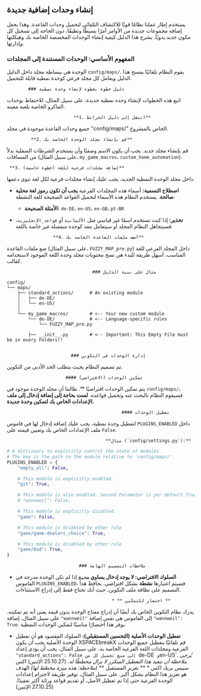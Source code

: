 ## إنشاء وحدات إضافية جديدة

يستخدم إطار عملنا نظامًا قويًا للاكتشاف التلقائي لتحميل وحدات القاعدة. وهذا يجعل إضافة مجموعات جديدة من الأوامر أمرًا بسيطًا ونظيفًا، دون الحاجة إلى تسجيل كل مكون جديد يدويًا. يشرح هذا الدليل كيفية إنشاء الوحدات المخصصة الخاصة بك وهيكلتها وإدارتها.

### المفهوم الأساسي: الوحدات المستندة إلى المجلدات

الوحدة هي ببساطة مجلد داخل الدليل `config/maps/`. يقوم النظام تلقائيًا بمسح هذا الدليل ويعامل كل مجلد فرعي كوحدة نمطية قابلة للتحميل.

            ### دليل خطوة بخطوة لإنشاء وحدة نمطية

اتبع هذه الخطوات لإنشاء وحدة نمطية جديدة، على سبيل المثال، للاحتفاظ بوحدات الماكرو الخاصة بلعبة معينة.

                             **1. انتقل إلى دليل الخرائط**
جميع وحدات القاعدة موجودة في مجلد "config/maps/" الخاص بالمشروع.

             **2. قم بإنشاء مجلد الوحدة الخاصة بك**
قم بإنشاء مجلد جديد. يجب أن يكون الاسم وصفيًا وأن يستخدم الشرطات السفلية بدلاً من المسافات (على سبيل المثال، `my_game_macros`، `custom_home_automation`).

     **3. إضافة مجلدات فرعية للغة (خطوة حاسمة)**
داخل مجلد الوحدة النمطية الجديد، يجب عليك إنشاء مجلدات فرعية لكل لغة تنوي دعمها.

* **اصطلاح التسمية:** أسماء هذه المجلدات الفرعية **يجب أن تكون رموز لغة محلية صالحة**. يستخدم النظام هذه الأسماء لتحميل القواعد الصحيحة للغة النشطة.
   * **الأمثلة الصحيحة:** `de-DE`، `en-US`، `en-GB`، `pt-BR`
* **تحذير:** إذا كنت تستخدم اسمًا غير قياسي مثل `الألمانية` أو `قواعد_الإنجليزية`، فسيتجاهل النظام المجلد أو سيتعامل معه كوحدة منفصلة غير خاصة باللغة.

                    **4. أضف ملفات القاعدة الخاصة بك**
ضع ملفات القاعدة (على سبيل المثال، `FUZZY_MAP_pre.py`) داخل المجلد الفرعي للغة المناسب. أسهل طريقة للبدء هي نسخ محتويات مجلد وحدة اللغة الموجود لاستخدامه كقالب.

                                    ### مثال على بنية الدليل

```
config/
└── maps/
    ├── standard_actions/      # An existing module
    │   ├── de-DE/
    │   └── en-US/
    │
    └── my_game_macros/        # <-- Your new custom module
        └── de-DE/             # <-- Language-specific rules
            └── FUZZY_MAP_pre.py

        ├── __init__.py        # <-- Important: This Empty File must be in every Folders!!
            
```

                            ### إدارة الوحدات في التكوين

تم تصميم النظام بحيث يتطلب الحد الأدنى من التكوين.

                          #### تمكين الوحدات (الافتراضي)

يتم تمكين الوحدات افتراضيًا **. طالما أن مجلد الوحدة موجود في `config/maps/`، فسيقوم النظام بالبحث عنه وتحميل قواعده. **لست بحاجة إلى إضافة إدخال إلى ملف الإعدادات الخاص بك لتمكين وحدة جديدة.**

                                               #### تعطيل الوحدات

لتعطيل وحدة نمطية، يجب عليك إضافة إدخال لها في قاموس `PLUGINS_ENABLED` داخل ملف الإعدادات الخاص بك وتعيين قيمته على `False`.

                                         **مثال (`config/settings.py`):**
```python
# A dictionary to explicitly control the state of modules.
# The key is the path to the module relative to 'config/maps/'.
PLUGINS_ENABLED = {
    "empty_all": False,

    # This module is explicitly enabled.
    "git": True,

    # This module is also enabled. Second Parameter is per default True. Not False means True.
    # "wannweil": False,

    # This module is explicitly disabled.
    "game": False,

    # This module is disabled by other rule
    "game/game-dealers_choice": True,

    # This module is disabled by other rule
    "game/0ad": True,
}


```
                               ### ملاحظات التصميم الهامة

* **السلوك الافتراضي: لا يوجد إدخال يساوي `صحيح`**
إذا لم تكن الوحدة مدرجة في القاموس `PLUGINS_ENABLED`، فسيتم اعتبارها **نشطة** بشكل افتراضي. يحافظ هذا التصميم على نظافة ملف التكوين، حيث أنك تحتاج فقط إلى إدراج الاستثناءات.

                                          * ** اختصار للتمكين **
يدرك نظام التكوين الخاص بك أيضًا أن إدراج مفتاح الوحدة بدون قيمة يعني أنه تم تمكينه. على سبيل المثال، إضافة `"wannweil"` إلى القاموس هي نفس إضافة `"wannweil": True`. يوفر هذا اختصارًا مناسبًا لتمكين الوحدات النمطية.

* **تعطيل الوحدات الأصلية (التحسين المستقبلي):** السلوك المقصود هو أن تعطيل الوحدة الأصلية يجب أن يكون XSPACEbreakX
قم تلقائيًا بتعطيل جميع الوحدات الفرعية ومجلدات اللغة الفرعية الخاصة به. على سبيل المثال، يجب أن يؤدي إعداد `"standard_actions": False إلى منع تحميل كل من `de-DE` و`en-US`. *يُرجى ملاحظة أن تنفيذ هذا التعطيل المتكرر لا يزال مخططًا له.* (25.10.27 الإثنين)
                                              اكس سبيس بريك اكس
                                          * ** تعزيز المستقبل **
                            *(ملاحظة: هذه ميزة مخطط لها)*
الهدف هو تعزيز هذا النظام بشكل أكبر. على سبيل المثال، توفير طريقة لاحترام إعدادات الوحدة الفرعية حتى إذا تم تعطيل الأصل، أو تقديم قواعد وراثة أكثر تعقيدًا. (27.10.25 الإثنين)